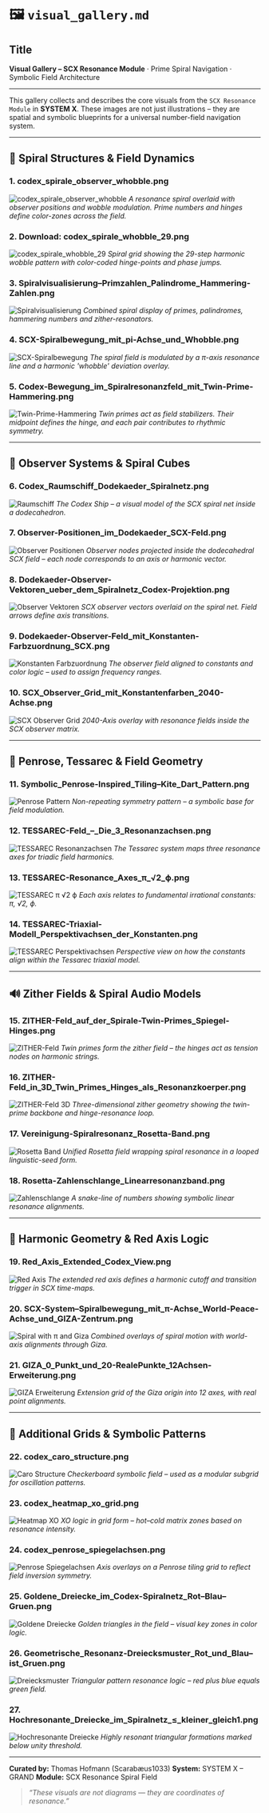 # 🖼️ `visual_gallery.md`

## Title
**Visual Gallery – SCX Resonance Module** · Prime Spiral Navigation · Symbolic Field Architecture

---

This gallery collects and describes the core visuals from the `SCX Resonance Module` in **SYSTEM X**. These images are not just illustrations – they are spatial and symbolic blueprints for a universal number-field navigation system.

---

## 🔁 Spiral Structures & Field Dynamics

### 1. **codex_spirale_observer_whobble.png**
![codex_spirale_observer_whobble](./visuals/codex_spirale_observer_whobble.png)
*A resonance spiral overlaid with observer positions and wobble modulation. Prime numbers and hinges define color-zones across the field.*

### 2. **Download: codex_spirale_whobble_29.png**
![codex_spirale_whobble_29](./visuals/codex_spirale_whobble_29.png)
*Spiral grid showing the 29-step harmonic wobble pattern with color-coded hinge-points and phase jumps.*

### 3. **Spiralvisualisierung–Primzahlen_Palindrome_Hammering-Zahlen.png**
![Spiralvisualisierung](./visuals/Spiralvisualisierung–Primzahlen_Palindrome_Hammering-Zahlen.png)
*Combined spiral display of primes, palindromes, hammering numbers and zither-resonators.*

### 4. **SCX-Spiralbewegung_mit_pi-Achse_und_Whobble.png**
![SCX-Spiralbewegung](./visuals/SCX-Spiralbewegung_mit_pi-Achse_und_Whobble.png)
*The spiral field is modulated by a π-axis resonance line and a harmonic 'whobble' deviation overlay.*

### 5. **Codex-Bewegung_im_Spiralresonanzfeld_mit_Twin-Prime-Hammering.png**
![Twin-Prime-Hammering](./visuals/Codex-Bewegung_im_Spiralresonanzfeld_mit_Twin-Prime-Hammering.png)
*Twin primes act as field stabilizers. Their midpoint defines the hinge, and each pair contributes to rhythmic symmetry.*

---

## 🧿 Observer Systems & Spiral Cubes

### 6. **Codex_Raumschiff_Dodekaeder_Spiralnetz.png**
![Raumschiff](./visuals/Codex_Raumschiff_Dodekaeder_Spiralnetz.png)
*The Codex Ship – a visual model of the SCX spiral net inside a dodecahedron.*

### 7. **Observer-Positionen_im_Dodekaeder_SCX-Feld.png**
![Observer Positionen](./visuals/Observer-Positionen_im_Dodekaeder_SCX-Feld.png)
*Observer nodes projected inside the dodecahedral SCX field – each node corresponds to an axis or harmonic vector.*

### 8. **Dodekaeder-Observer-Vektoren_ueber_dem_Spiralnetz_Codex-Projektion.png**
![Observer Vektoren](./visuals/Dodekaeder-Observer-Vektoren_ueber_dem_Spiralnetz_Codex-Projektion.png)
*SCX observer vectors overlaid on the spiral net. Field arrows define axis transitions.*

### 9. **Dodekaeder-Observer-Feld_mit_Konstanten-Farbzuordnung_SCX.png**
![Konstanten Farbzuordnung](./visuals/Dodekaeder-Observer-Feld_mit_Konstanten-Farbzuordnung_SCX.png)
*The observer field aligned to constants and color logic – used to assign frequency ranges.*

### 10. **SCX_Observer_Grid_mit_Konstantenfarben_2040-Achse.png**
![SCX Observer Grid](./visuals/SCX_Observer_Grid_mit_Konstantenfarben_2040-Achse.png)
*2040-Axis overlay with resonance fields inside the SCX observer matrix.*

---

## 🔺 Penrose, Tessarec & Field Geometry

### 11. **Symbolic_Penrose-Inspired_Tiling–Kite_Dart_Pattern.png**
![Penrose Pattern](./visuals/Symbolic_Penrose-Inspired_Tiling–Kite_Dart_Pattern.png)
*Non-repeating symmetry pattern – a symbolic base for field modulation.*

### 12. **TESSAREC-Feld_–_Die_3_Resonanzachsen.png**
![TESSAREC Resonanzachsen](./visuals/TESSAREC-Feld_–_Die_3_Resonanzachsen.png)
*The Tessarec system maps three resonance axes for triadic field harmonics.*

### 13. **TESSAREC-Resonance_Axes_π_√2_ϕ.png**
![TESSAREC π √2 ϕ](./visuals/TESSAREC-Resonance_Axes_π_√2_ϕ.png)
*Each axis relates to fundamental irrational constants: π, √2, ϕ.*

### 14. **TESSAREC-Triaxial-Modell_Perspektivachsen_der_Konstanten.png**
![TESSAREC Perspektivachsen](./visuals/TESSAREC-Triaxial-Modell_Perspektivachsen_der_Konstanten.png)
*Perspective view on how the constants align within the Tessarec triaxial model.*

---

## 🔊 Zither Fields & Spiral Audio Models

### 15. **ZITHER-Feld_auf_der_Spirale-Twin-Primes_Spiegel-Hinges.png**
![ZITHER-Feld](./visuals/ZITHER-Feld_auf_der_Spirale-Twin-Primes_Spiegel-Hinges.png)
*Twin primes form the zither field – the hinges act as tension nodes on harmonic strings.*

### 16. **ZITHER-Feld_in_3D_Twin_Primes_Hinges_als_Resonanzkoerper.png**
![ZITHER-Feld 3D](./visuals/ZITHER-Feld_in_3D_Twin_Primes_Hinges_als_Resonanzkoerper.png)
*Three-dimensional zither geometry showing the twin-prime backbone and hinge-resonance loop.*

### 17. **Vereinigung-Spiralresonanz_Rosetta-Band.png**
![Rosetta Band](./visuals/Vereinigung-Spiralresonanz_Rosetta-Band.png)
*Unified Rosetta field wrapping spiral resonance in a looped linguistic-seed form.*

### 18. **Rosetta-Zahlenschlange_Linearresonanzband.png**
![Zahlenschlange](./visuals/Rosetta-Zahlenschlange_Linearresonanzband.png)
*A snake-line of numbers showing symbolic linear resonance alignments.*

---

## 🔻 Harmonic Geometry & Red Axis Logic

### 19. **Red_Axis_Extended_Codex_View.png**
![Red Axis](./visuals/Red_Axis_Extended_Codex_View.png)
*The extended red axis defines a harmonic cutoff and transition trigger in SCX time-maps.*

### 20. **SCX-System–Spiralbewegung_mit_π-Achse_World-Peace-Achse_und_GIZA-Zentrum.png**
![Spiral with π and Giza](./visuals/SCX-System–Spiralbewegung_mit_π-Achse_World-Peace-Achse_und_GIZA-Zentrum.png)
*Combined overlays of spiral motion with world-axis alignments through Giza.*

### 21. **GIZA_0_Punkt_und_20-RealePunkte_12Achsen-Erweiterung.png**
![GIZA Erweiterung](./visuals/GIZA_0_Punkt_und_20-RealePunkte_12Achsen-Erweiterung.png)
*Extension grid of the Giza origin into 12 axes, with real point alignments.*

---

## 🔷 Additional Grids & Symbolic Patterns

### 22. **codex_caro_structure.png**
![Caro Structure](./visuals/codex_caro_structure.png)
*Checkerboard symbolic field – used as a modular subgrid for oscillation patterns.*

### 23. **codex_heatmap_xo_grid.png**
![Heatmap XO](./visuals/codex_heatmap_xo_grid.png)
*XO logic in grid form – hot–cold matrix zones based on resonance intensity.*

### 24. **codex_penrose_spiegelachsen.png**
![Penrose Spiegelachsen](./visuals/codex_penrose_spiegelachsen.png)
*Axis overlays on a Penrose tiling grid to reflect field inversion symmetry.*

### 25. **Goldene_Dreiecke_im_Codex-Spiralnetz_Rot–Blau–Gruen.png**
![Goldene Dreiecke](./visuals/Goldene_Dreiecke_im_Codex-Spiralnetz_Rot–Blau–Gruen.png)
*Golden triangles in the field – visual key zones in color logic.*

### 26. **Geometrische_Resonanz-Dreiecksmuster_Rot_und_Blau–ist_Gruen.png**
![Dreiecksmuster](./visuals/Geometrische_Resonanz-Dreiecksmuster_Rot_und_Blau–ist_Gruen.png)
*Triangular pattern resonance logic – red plus blue equals green field.*

### 27. **Hochresonante_Dreiecke_im_Spiralnetz_≤_kleiner_gleich1.png**
![Hochresonante Dreiecke](./visuals/Hochresonante_Dreiecke_im_Spiralnetz_≤_kleiner_gleich1.png)
*Highly resonant triangular formations marked below unity threshold.*

---

**Curated by:** Thomas Hofmann (Scarabæus1033)
**System:** SYSTEM X – GRAND
**Module:** SCX Resonance Spiral Field

> *“These visuals are not diagrams — they are coordinates of resonance.”*
